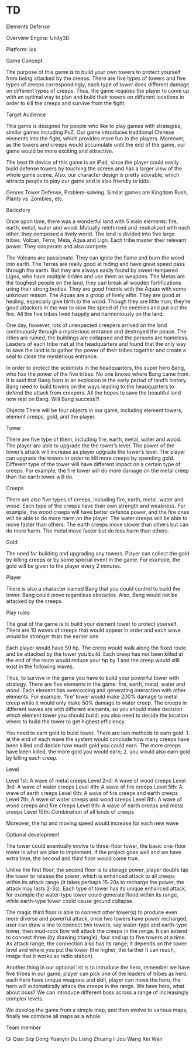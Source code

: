 # TD
Elements Defense

Overview
Engine: Unity3D

Platform: ios

Game Concept

The purpose of this game is to build your own towers to protect yourself from being attacked by the creeps. There are five types of towers and five types of creeps correspondingly, each type of tower does different damage on different types of creeps. Thus, the game requires the player to come up with an optimal way to plan and build their towers on different locations in order to kill the creeps and survive from the fight.

Target Audience

This game is designed for people who like to play games with strategies, similar games including PvZ. Our game introduces traditional Chinese elements into the fight, which provides more fun to the players. Moreover, as the towers and creeps would accumulate until the end of the game, our game would be more exciting and attractive. 

The best fit device of this game is on iPad, since the player could easily build defense towers by touching the screen and has a larger view of the whole game scene. Also, our character design is pretty adorable, which attracts people to play our game and is also friendly to kids.

Genres
Tower Defense, Problem-solving. Similar games are Kingdom Rush, Plants vs. Zombies, etc.


Backstory

Once upon time, there was a wonderful land with 5 main elements: fire, earth, metal, water and wood. Mutually reinforced and neutralized with each other, they composed a lively world. The land is divided into five large tribes: Volcan, Terra, Meta, Aqua and Lign. Each tribe master their relevant power. They cooperate and also compete. 

The Volcans are passionate. They can ignite the flame and burn the wood into earth. The Terras are really good at hiding and have great speed pass through the earth. But they are always easily found by sweet-tempered Ligns, who have multiple brides and use them as weapons. The Metas are the toughest people on the land, they can break all wooden fortifications using their strong bodies. They are good friends with the Aquas with some unknown reason. The Aquas are a group of lively elfin. They are good at healing, especially give birth to the wood. Though they are little man, they’re good attackers in the war to slow the speed of the enemies and put out the fire. All the five tribes lived happily and harmoniously on the land.

One day, however, lots of unexpected creepers arrived on the land continuously through a mysterious entrance and destroyed the peace. The cities are ruined, the buildings are collapsed and the persons are homeless. Leaders of each tribe met at the headquarters and found that the only way to save the land is to gather the power of their tribes together and create a seal to close the mysterious entrance.

In order to protect the scientists in the headquarters, the super hero Bang, who has the power of the five tribes. No one knows where Bang came from. It is said that Bang born in an explosion in the early period of land’s history. Bang need to build towers on the ways leading to the headquarters to defend the attack from creepers. All the hopes to save the beautiful land now rest on Bang. Will Bang success?!


Objects 
There will be four objects in our game, including  element towers, element creeps, gold, and the player.

Tower

There are five type of them, including fire, earth, metal, water and wood. The player are able to upgrade the the tower’s level. The power of the tower’s attack will increase as player upgrade the tower’s level. The player can upgrade the towers in order to kill more creeps by spending gold. Different type of the tower will have different impact on a certain type of creeps. For example, the fire tower will do more damage on the metal creep than the earth tower will do.

Creeps

There are also five types of creeps, including  fire, earth, metal, water and wood. Each type of the creeps have their own strength and weakness. For example, the wood creeps will have better defence power, and the fire ones will be able to do more harm on the player. The water creeps will be able to move faster than others. The earth creeps move slower than others but can do more harm. The metal move faster but do less harm than others.

Gold

The need for building and upgrading any towers. Player can collect the gold by killing creeps or by some special event in the game. For example, the gold will be given to the player every 2 minutes. 




Player

There is also a character named Bang that you could control to build the tower. Bang could move regardless obstacles. Also, Bang would not be attacked by the creeps.


Play rules

The goal of the game is to build your element tower to protect yourself. There are 10 waves of creeps that would appear in order and each wave would be stronger than the earlier one. 

Each player would have 50 hp. The creep would walk along the fixed route and be attacked by the tower you build. Each creep has not been killed at the end of the route would reduce your hp by 1 and the creep would still exist in the following waves. 

Thus, to survive in the game you have to build your powerful tower with strategy. There are five elements in the game: fire, earth, metal, water and wood. Each element has overcoming and generating interaction with other elements. For example, ‘fire’ tower would make 200% damage to metal creep while it would only make 50% damage to water creep. The creeps in different waves are with different elements; so you should make decision which element tower you should build; you also need to decide the location where to build the tower to get highest efficiency. 

You need to earn gold to build tower. There are two methods to earn gold: 1. at the end of each wave the system would conclude how many creeps have been killed and decide how much gold you could earn. The more creeps have been killed, the more gold you would earn; 2. you would also earn gold by killing each creep. 

Level

Level 1st: A wave of metal creeps
Level 2nd: A wave of wood creeps
Level 3rd: A wave of water creeps
Level 4th: A wave of fire creeps
Level 5th: A wave of earth creeps
Level 6th: A wave of fire creeps and earth creeps
Level 7th: A wave of water creeps and wood creeps
Level 8th: A wave of wood creeps and fire creeps
Level 9th: A wave of earth creeps and metal creeps
Level 10th: Combination of all kinds of creeps

Moreover, the hp and moving speed would increase for each new wave


Optional development

The tower could eventually evolve to three-floor tower, the basic one-floor tower is what we plan to implement, if the project goes well and we have extra time, the second and third floor would come true.
 
Unlike the first floor, the second floor is to storage power, player double tap the tower to release the power, which is enhanced attack to all creeps within its attack range (it takes perhaps 15-20s to recharge the power, the attack may lasts 2-3s). Each type of tower has its unique enhanced attack, for example the water-type tower could generate flood within its range, while earth-type tower could cause ground collapse.
 
The magic third floor is able to connect other tower(s) to produce even more diverse and powerful attack, once two towers have power recharged, user can draw a line to connect two towers, say water-type and earth-type tower, then mud-rock flow will attack the creeps in the range. It can extend to connect three (by drawing triangle), four and up to five towers at a time. As attack range, the connection also has its range; it depends on the tower level and where you put the tower (the higher, the farther it can reach, image that it works as radio station).
 
Another thing in our optional list is to introduce the hero, remember we have five tribes in our game; player can pick one of the leaders of tribes as hero, each hero have unique weapons and skill, player can move the hero, the hero will automatically attack the creeps in the range. We have hero, what about boss? We can introduce different boss across a range of increasingly complex levels.
 
We develop the game from a simple map, and then evolve to various maps; finally we combine all maps as a whole.


Team member

Qi Qiao
Siqi Dong
Yuanyin Du
Liang Zhuang
I-Jou Wang
Xin Wen


